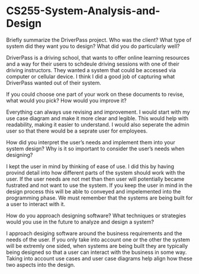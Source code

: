 # CS255-System-Analysis-and-Design

Briefly summarize the DriverPass project. Who was the client? What type of system did they want you to design?
What did you do particularly well?

DriverPass is a driving school, that wants to offer online learning resources and a way for their users to schdeule driving sessions with one of their driving instructors. They wanted a system that could be accessed via computer or cellular device. I think I did a good job of capturing what DriverPass wanted out of their system. 

If you could choose one part of your work on these documents to revise, what would you pick? How would you improve it?

Everything can always use revising and improvement. I would start with my use case diagram and make it more clear and legible. This would help with readability, making it easier to understand. I would also seperate the admin user so that there would be a seprate user for employees.

How did you interpret the user’s needs and implement them into your system design? Why is it so important to consider the user’s needs when designing?

I kept the user in mind by thinking of ease of use. I did this by having provind detail into how different parts of the system should work with the user. If the user needs are not met than then user will potentially became fustrated and not want to use the system. If you keep the user in mind in the design process this will be able to conveyed and impelemented into the programming phase. We must remember that the systems are being built for a user to interact with it.

How do you approach designing software? What techniques or strategies would you use in the future to analyze and design a system?

I approach desiging software around the business requirements and the needs of the user. If you only take into account one or the other the system will be extremly one sided, when systems are being built they are typically being designed so that a user can interact with the business in some way. Taking into account use cases and user case diagrams help align how these two aspects into the design.
